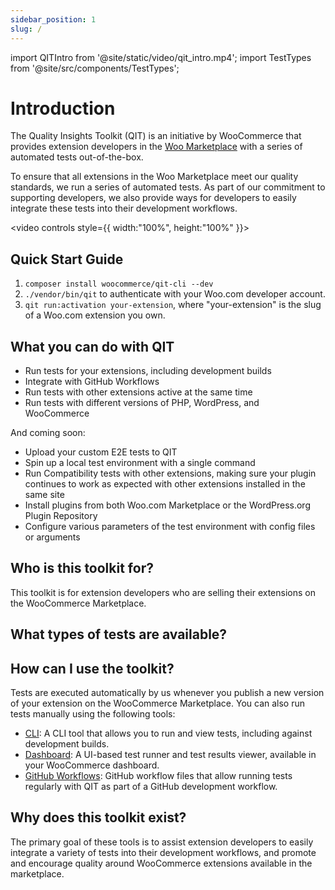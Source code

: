 ```yaml
---
sidebar_position: 1
slug: /
---
```


import QITIntro from '@site/static/video/qit_intro.mp4';
import TestTypes from '@site/src/components/TestTypes';

# Introduction 

The Quality Insights Toolkit (QIT) is an initiative by WooCommerce that provides extension developers in the [Woo Marketplace](https://woo.com/products/) with a series of automated tests out-of-the-box.

To ensure that all extensions in the Woo Marketplace meet our quality standards, we run a series of automated tests. As part of our commitment to supporting developers, we also provide ways for developers to easily integrate these tests into their development workflows.

<video controls style={{ width:"100%", height:"100%" }}>
    <source src={QITIntro} />
</video>

## Quick Start Guide

1. `composer install woocommerce/qit-cli --dev`
2. `./vendor/bin/qit` to authenticate with your Woo.com developer account.
3. `qit run:activation your-extension`, where "your-extension" is the slug of a Woo.com extension you own.

## What you can do with QIT

- Run tests for your extensions, including development builds
- Integrate with GitHub Workflows
- Run tests with other extensions active at the same time
- Run tests with different versions of PHP, WordPress, and WooCommerce

And coming soon:

- Upload your custom E2E tests to QIT
- Spin up a local test environment with a single command
- Run Compatibility tests with other extensions, making sure your plugin continues to work as expected with other extensions installed in the same site
- Install plugins from both Woo.com Marketplace or the WordPress.org Plugin Repository
- Configure various parameters of the test environment with config files or arguments

## Who is this toolkit for? 

This toolkit is for extension developers who are selling their extensions on the WooCommerce Marketplace.

## What types of tests are available?

<TestTypes />

## How can I use the toolkit? 

Tests are executed automatically by us whenever you publish a new version of your extension on the WooCommerce Marketplace. You can also run tests manually using the following tools:

- [CLI](cli/getting-started.md): A CLI tool that allows you to run and view tests, including against development builds.
- [Dashboard](dashboard/getting-started.md): A UI-based test runner and test results viewer, available in your WooCommerce dashboard.
- [GitHub Workflows](workflows/getting-started.md): GitHub workflow files that allow running tests regularly with QIT as part of a GitHub development workflow.

## Why does this toolkit exist? 

The primary goal of these tools is to assist extension developers to easily integrate a variety of tests into their development workflows, and promote and encourage quality around WooCommerce extensions available in the marketplace.